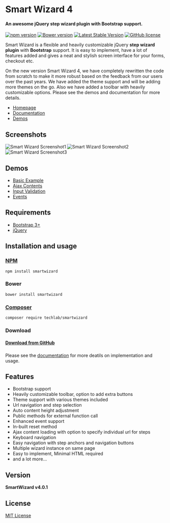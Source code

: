 # Smart Wizard 4
#### An awesome jQuery step wizard plugin with Bootstrap support.

[![npm version](https://badge.fury.io/js/smartwizard.svg)](https://badge.fury.io/js/smartwizard)
[![Bower version](https://badge.fury.io/bo/smartwizard.svg)](https://badge.fury.io/bo/smartwizard)
[![Latest Stable Version](https://poser.pugx.org/techlab/smartwizard/v/stable)](https://packagist.org/packages/techlab/smartwizard)
[![GitHub license](https://img.shields.io/badge/license-MIT-blue.svg)](https://raw.githubusercontent.com/techlab/SmartWizard/master/LICENSE)

Smart Wizard is a flexible and heavily customizable jQuery **step wizard plugin** with **Bootstrap** support. It is easy to implement, have a lot of features added and gives a neat and stylish screen interface for your forms, checkout etc. 

On the new version Smart Wizard 4, we have completely rewritten the code from scratch to make it more robust based on the feedback from our users over the past years. We have added the theme support and will be adding more themes on the go. Also we have added a toolbar with heavily customizable options. Please see the demos and documentation for more details. 

+ [Homepage](http://techlaboratory.net/smartwizard)
+ [Documentation](http://techlaboratory.net/smartwizard/documentation)
+ [Demos](http://techlaboratory.net/smartwizard/demo)

Screenshots
-----
![Smart Wizard Screenshot1](http://techlaboratory.net/assets/media/products/SmartWizard4_1.png?v2)
![Smart Wizard Screenshot2](http://techlaboratory.net/assets/media/products/SmartWizard4_2.png?v2)
![Smart Wizard Screenshot3](http://techlaboratory.net/assets/media/products/SmartWizard4_3.png?v2)

Demos
-----
  + [Basic Example](http://techlaboratory.net/smartwizard/demo/basic)
  + [Ajax Contents](http://techlaboratory.net/smartwizard/demo/ajax)
  + [Input Validation](http://techlaboratory.net/smartwizard/demo/validation)
  + [Events](http://techlaboratory.net/smartwizard/demo/events)

Requirements
-----
  + [Bootstrap 3+](http://getbootstrap.com/getting-started/#download)
  + [jQuery](http://jquery.com/)

Installation and usage 
-----

### [NPM](https://www.npmjs.com/package/smartwizard)
    npm install smartwizard
    
### Bower
    bower install smartwizard
    
### [Composer](https://packagist.org/packages/techlab/smartwizard)
    composer require techlab/smartwizard
    
### Download
#### [Download from GitHub](https://github.com/techlab/SmartWizard/archive/master.zip)    
###  
 Please see the [documentation](http://techlaboratory.net/smartwizard/documentation) for more deatils on implementation and usage.

Features
-----
  + Bootstrap support
  + Heavily customizable toolbar, option to add extra buttons
  + Theme support with various themes included
  + Url navigation and step selection
  + Auto content height adjustment
  + Public methods for external function call
  + Enhanced event support
  + In-built reset method
  + Ajax content loading with option to specify individual url for steps
  + Keyboard navigation
  + Easy navigation with step anchors and navigation buttons
  + Multiple wizard instance on same page
  + Easy to implement, Minimal HTML required
  + and a lot more...

Version
-----
**SmartWizard v4.0.1**

License
----
[MIT License](https://github.com/techlab/SmartWizard/blob/master/LICENSE)
